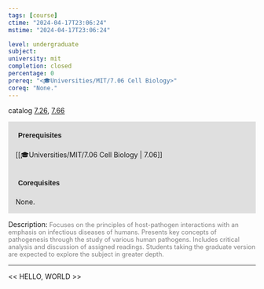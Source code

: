 ```yaml
---
tags: [course]
ctime: "2024-04-17T23:06:24"
mstime: "2024-04-17T23:06:24"

level: undergraduate
subject: 
university: mit
completion: closed
percentage: 0
prereq: "<🎓Universities/MIT/7.06 Cell Biology>"
coreq: "None."
---
```


catalog [7.26](http://student.mit.edu/catalog/m7a.html#7.26), [7.66](http://student.mit.edu/catalog/m7a.html#7.66)

<span style="display: block; padding: 15px; background-color: rgb(100, 100, 100, 0.2);"><font id="m_prereq3602_0" style="display: block; font-family: Arial, sans-serif; font-weight: bold; padding: 5px">Prerequisites</font><br><span id="prereq3602_0">[[🎓Universities/MIT/7.06 Cell Biology | 7.06]]</span></span>
<span style="display: block; padding: 15px; background-color: rgb(100, 100, 100, 0.2);"><font id="m_coreq3602_0" style="display: block; font-family: Arial, sans-serif; font-weight: bold; padding: 5px">Corequisites</font><br><span id="coreq3602_0">None.</span></span>

<font style="">Description:</font>
<font style="color: grey; font-size: 0.8rem;">Focuses on the principles of host-pathogen interactions with an emphasis on infectious diseases of humans. Presents key concepts of pathogenesis through the study of various human pathogens. Includes critical analysis and discussion of assigned readings. Students taking the graduate version are expected to explore the subject in greater depth.</font>



---

<< HELLO, WORLD >>
